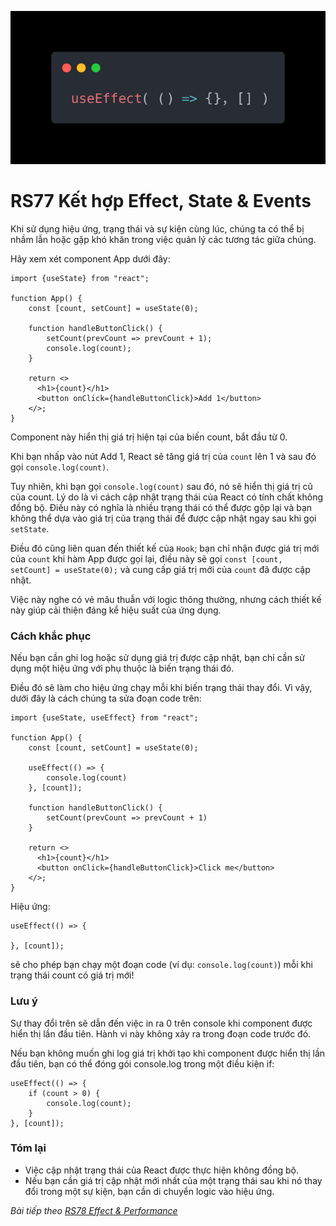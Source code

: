 ![Create-HTML-1](images/effect.webp) 

# RS77 Kết hợp Effect, State & Events

Khi sử dụng hiệu ứng, trạng thái và sự kiện cùng lúc, chúng ta có thể bị nhầm lẫn hoặc gặp khó khăn trong việc quản lý các tương tác giữa chúng.

Hãy xem xét component App dưới đây:

```
import {useState} from "react";

function App() {
    const [count, setCount] = useState(0);

    function handleButtonClick() {
        setCount(prevCount => prevCount + 1);
        console.log(count);
    }

    return <>
      <h1>{count}</h1>
      <button onClick={handleButtonClick}>Add 1</button>
    </>;
}
```

Component này hiển thị giá trị hiện tại của biến count, bắt đầu từ 0.

Khi bạn nhấp vào nút Add 1, React sẽ tăng giá trị của `count` lên 1 và sau đó gọi `console.log(count)`.

Tuy nhiên, khi bạn gọi `console.log(count)` sau đó, nó sẽ hiển thị giá trị cũ của count. Lý do là vì cách cập nhật trạng thái của React có tính chất không đồng bộ. Điều này có nghĩa là nhiều trạng thái có thể được gộp lại và bạn không thể dựa vào giá trị của trạng thái để được cập nhật ngay sau khi gọi `setState`.

Điều đó cũng liên quan đến thiết kế của `Hook`; bạn chỉ nhận được giá trị mới của `count` khi hàm App được gọi lại, điều này sẽ gọi `const [count, setCount] = useState(0);` và cung cấp giá trị mới của `count` đã được cập nhật.

Việc này nghe có vẻ mâu thuẫn với logic thông thường, nhưng cách thiết kế này giúp cải thiện đáng kể hiệu suất của ứng dụng.

### Cách khắc phục

Nếu bạn cần ghi log hoặc sử dụng giá trị được cập nhật, bạn chỉ cần sử dụng một hiệu ứng với phụ thuộc là biến trạng thái đó.

Điều đó sẽ làm cho hiệu ứng chạy mỗi khi biến trạng thái thay đổi. Vì vậy, dưới đây là cách chúng ta sửa đoạn code trên:

```
import {useState, useEffect} from "react";

function App() {
    const [count, setCount] = useState(0);

    useEffect(() => {
        console.log(count)
    }, [count]);

    function handleButtonClick() {
        setCount(prevCount => prevCount + 1)
    }

    return <>
      <h1>{count}</h1>
      <button onClick={handleButtonClick}>Click me</button>
    </>;
}
```

Hiệu ứng:

```
useEffect(() => {

}, [count]);
```

sẽ cho phép bạn chạy một đoạn code (ví dụ: `console.log(count)`) mỗi khi trạng thái count có giá trị mới!

### Lưu ý 

Sự thay đổi trên sẽ dẫn đến việc in ra 0 trên console khi component được hiển thị lần đầu tiên. Hành vi này không xảy ra trong đoạn code trước đó.

Nếu bạn không muốn ghi log giá trị khởi tạo khi component được hiển thị lần đầu tiên, bạn có thể đóng gói console.log trong một điều kiện if:

```
useEffect(() => {
    if (count > 0) {
        console.log(count);
    }
}, [count]);
```

### Tóm lại

- Việc cập nhật trạng thái của React được thực hiện không đồng bộ.
- Nếu bạn cần giá trị cập nhật mới nhất của một trạng thái sau khi nó thay đổi trong một sự kiện, bạn cần di chuyển logic vào hiệu ứng.

*Bài tiếp theo [RS78 Effect & Performance](/lesson/session/session_078_effect_performance.md)*